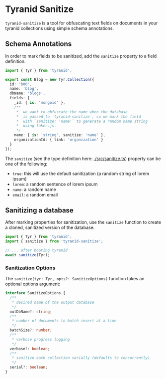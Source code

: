 # Tyranid Sanitize

`tyranid-sanitize` is a tool for obfuscating text fields on documents in your tyranid collections using simple schema annotations.

## Schema Annotations

In order to mark fields to be sanitized, add the `sanitize` property to a field definition.

```typescript
import { Tyr } from 'tyranid';

export const Blog = new Tyr.Collection({
  id: 'b00',
  name: 'blog',
  dbName: 'blogs',
  fields: {
    _id: { is: 'mongoid' },
    /**
     *  we want to obfuscate the name when the database
     *  is passed to `tyranid-sanitize`, so we mark the field
     *  with `sanitize: 'name'` to generate a random name string
     *  using faker.js.
     */
    name: { is: 'string', sanitize: 'name' },
    organizationId: { link: 'organization' }
  }
});
```

The `sanitize` (see the type definition here: [./src/sanitize.ts](./src/sanitize.ts)) property can be one of the following:

* `true`: this will use the default sanitization (a random string of lorem ipsum)
* `lorem`: a random sentence of lorem ipsum
* `name`: a random name
* `email`: a random email

## Sanitizing a database

After marking properties for sanitization, use the `sanitize` function to create
a cloned, sanitized version of the database.

```typescript
import { Tyr } from 'tyranid';
import { sanitize } from 'tyranid-sanitize';

// ... after booting tyranid
await sanitize(Tyr);
```

### Sanitization Options

The `sanitize(tyr: Tyr, opts?: SanitizeOptions)` function takes an optional options argument:

```typescript
interface SanitizeOptions {
  /**
   * desired name of the output database
   */
  outDbName?: string;
  /**
   * number of documents to batch insert at a time
   */
  batchSize?: number;
  /**
   * verbose progress logging
   */
  verbose?: boolean;
  /**
   * sanitize each collection serially (defaults to concurrently)
   */
  serial?: boolean;
}
```
